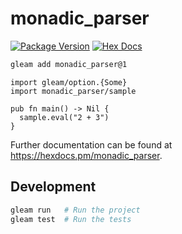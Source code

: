 # monadic_parser

[![Package Version](https://img.shields.io/hexpm/v/monadic_parser)](https://hex.pm/packages/monadic_parser)
[![Hex Docs](https://img.shields.io/badge/hex-docs-ffaff3)](https://hexdocs.pm/monadic_parser/)

```sh
gleam add monadic_parser@1
```

```gleam
import gleam/option.{Some}
import monadic_parser/sample

pub fn main() -> Nil {
  sample.eval("2 + 3")
}
```

Further documentation can be found at <https://hexdocs.pm/monadic_parser>.

## Development

```sh
gleam run   # Run the project
gleam test  # Run the tests
```
